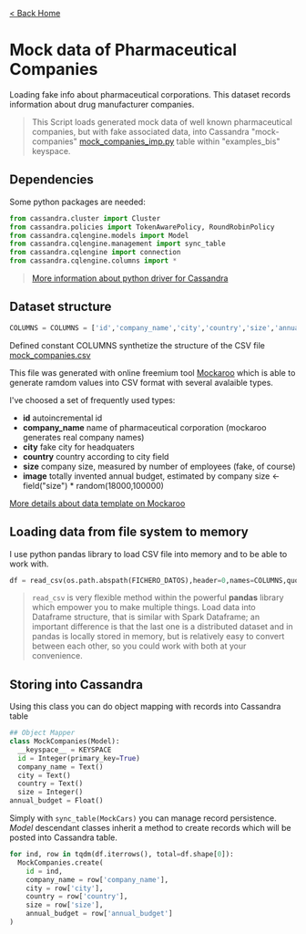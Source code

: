[< Back Home](../)

# Mock data of Pharmaceutical Companies

Loading fake info about pharmaceutical corporations. This dataset records information about drug manufacturer companies.

> This Script loads generated mock data of well known pharmaceutical companies, but with fake associated data, into Cassandra "mock-companies" [mock_companies_imp.py](https://github.com/jasset75/Spark-Cassandra-Notes/blob/master/examples/py-upload/mock_companies_imp.py) table within "examples_bis" keyspace.

## Dependencies

Some python packages are needed:

```py
from cassandra.cluster import Cluster
from cassandra.policies import TokenAwarePolicy, RoundRobinPolicy
from cassandra.cqlengine.models import Model
from cassandra.cqlengine.management import sync_table
from cassandra.cqlengine import connection
from cassandra.cqlengine.columns import *
```
> [More information about python driver for Cassandra](https://datastax.github.io/python-driver/api/index.html)

## Dataset structure

```py
COLUMNS = COLUMNS = ['id','company_name','city','country','size','annual_budget']
```

Defined constant COLUMNS synthetize the structure of the CSV file [mock_companies.csv](https://github.com/jasset75/Spark-Cassandra-Notes/blob/master/examples/py-upload/data/mock_companies.csv)

This file was generated with online freemium tool [Mockaroo](http://www.mockaroo.com/) which is able to generate ramdom values into CSV format with several avalaible types.

I've choosed a set of frequently used types:

+ **id** autoincremental id
+ **company_name** name of pharmaceutical corporation (mockaroo generates real company names)
+ **city** fake city for headquaters
+ **country** country according to city field
+ **size** company size, measured by number of employees (fake, of course)
+ **image** totally invented annual budget, estimated by company size <- field("size") * random(18000,100000)

[More details about data template on Mockaroo](https://www.mockaroo.com/450034f0)

## Loading data from file system to memory

I use python pandas library to load CSV file into memory and to be able to work with.
```py
df = read_csv(os.path.abspath(FICHERO_DATOS),header=0,names=COLUMNS,quotechar='"',decimal=',',encoding=ENCODING)
```
>`read_csv` is very flexible method within the powerful **pandas** library which empower you to make multiple things. Load data into Dataframe structure, that is similar with Spark Dataframe; an important difference is that the last one is a distributed dataset and in pandas is locally stored in memory, but is relatively easy to convert between each other, so you could work with both at your convenience.

## Storing into Cassandra

Using this class you can do object mapping with records into Cassandra table

```py
## Object Mapper
class MockCompanies(Model):
  __keyspace__ = KEYSPACE
  id = Integer(primary_key=True)
  company_name = Text()
  city = Text()
  country = Text()
  size = Integer()
annual_budget = Float()
```

Simply with `sync_table(MockCars)` you can manage record persistence. *Model* descendant classes inherit a method to create records which will be posted into Cassandra table.

```py
for ind, row in tqdm(df.iterrows(), total=df.shape[0]):
  MockCompanies.create(
    id = ind,
    company_name = row['company_name'],
    city = row['city'],
    country = row['country'],
    size = row['size'],
    annual_budget = row['annual_budget']
)
```

